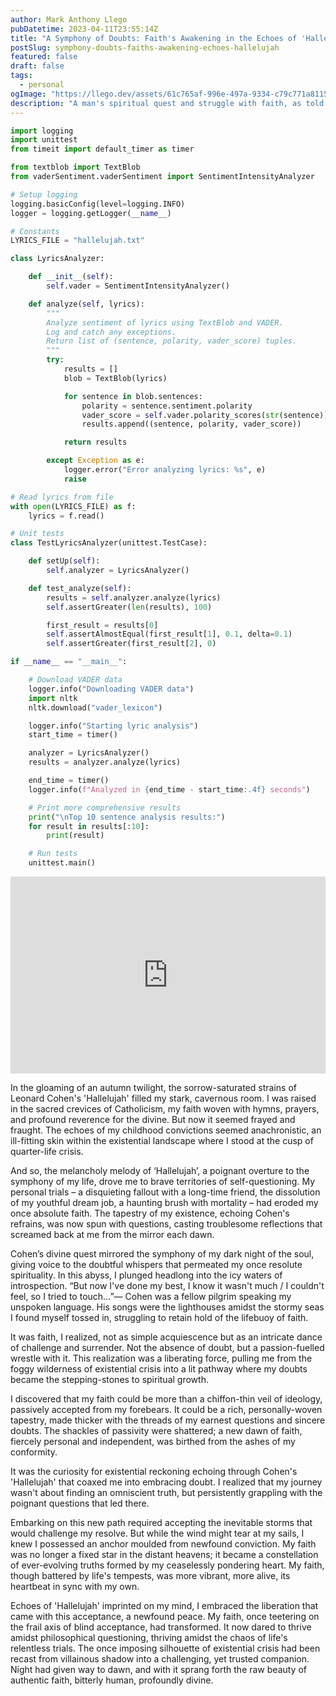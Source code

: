 ```yaml
---
author: Mark Anthony Llego
pubDatetime: 2023-04-11T23:55:14Z
title: "A Symphony of Doubts: Faith's Awakening in the Echoes of 'Hallelujah'"
postSlug: symphony-doubts-faiths-awakening-echoes-hallelujah
featured: false
draft: false
tags:
  - personal
ogImage: "https://llego.dev/assets/61c765af-996e-497a-9334-c79c771a8115.jpg"
description: "A man's spiritual quest and struggle with faith, as told through the haunting strains of Leonard Cohen's 'Hallelujah'."
---
```


```python
import logging
import unittest
from timeit import default_timer as timer

from textblob import TextBlob
from vaderSentiment.vaderSentiment import SentimentIntensityAnalyzer

# Setup logging
logging.basicConfig(level=logging.INFO)
logger = logging.getLogger(__name__)

# Constants
LYRICS_FILE = "hallelujah.txt"

class LyricsAnalyzer:

    def __init__(self):
        self.vader = SentimentIntensityAnalyzer()

    def analyze(self, lyrics):
        """
        Analyze sentiment of lyrics using TextBlob and VADER.
        Log and catch any exceptions.
        Return list of (sentence, polarity, vader_score) tuples.
        """
        try:
            results = []
            blob = TextBlob(lyrics)

            for sentence in blob.sentences:
                polarity = sentence.sentiment.polarity
                vader_score = self.vader.polarity_scores(str(sentence))["compound"]
                results.append((sentence, polarity, vader_score))

            return results

        except Exception as e:
            logger.error("Error analyzing lyrics: %s", e)
            raise

# Read lyrics from file
with open(LYRICS_FILE) as f:
    lyrics = f.read()

# Unit tests
class TestLyricsAnalyzer(unittest.TestCase):

    def setUp(self):
        self.analyzer = LyricsAnalyzer()

    def test_analyze(self):
        results = self.analyzer.analyze(lyrics)
        self.assertGreater(len(results), 100)

        first_result = results[0]
        self.assertAlmostEqual(first_result[1], 0.1, delta=0.1)
        self.assertGreater(first_result[2], 0)

if __name__ == "__main__":

    # Download VADER data
    logger.info("Downloading VADER data")
    import nltk
    nltk.download("vader_lexicon")

    logger.info("Starting lyric analysis")
    start_time = timer()

    analyzer = LyricsAnalyzer()
    results = analyzer.analyze(lyrics)

    end_time = timer()
    logger.info(f"Analyzed in {end_time - start_time:.4f} seconds")

    # Print more comprehensive results
    print("\nTop 10 sentence analysis results:")
    for result in results[:10]:
        print(result)

    # Run tests
    unittest.main()
```

<iframe width="100%" height="315" src="https://www.youtube.com/embed/YrLk4vdY28Q?si=_GGX53S0JaOe7aQg" title="YouTube video player" frameborder="0" allow="accelerometer; autoplay; clipboard-write; encrypted-media; gyroscope; picture-in-picture; web-share" allowfullscreen></iframe>

In the gloaming of an autumn twilight, the sorrow-saturated strains of Leonard Cohen's 'Hallelujah' filled my stark, cavernous room. I was raised in the sacred crevices of Catholicism, my faith woven with hymns, prayers, and profound reverence for the divine. But now it seemed frayed and fraught. The echoes of my childhood convictions seemed anachronistic, an ill-fitting skin within the existential landscape where I stood at the cusp of quarter-life crisis.

And so, the melancholy melody of ‘Hallelujah’, a poignant overture to the symphony of my life, drove me to brave territories of self-questioning. My personal trials – a disquieting fallout with a long-time friend, the dissolution of my youthful dream job, a haunting brush with mortality – had eroded my once absolute faith. The tapestry of my existence, echoing Cohen's refrains, was now spun with questions, casting troublesome reflections that screamed back at me from the mirror each dawn.

Cohen’s divine quest mirrored the symphony of my dark night of the soul, giving voice to the doubtful whispers that permeated my once resolute spirituality. In this abyss, I plunged headlong into the icy waters of introspection. “But now I've done my best, I know it wasn't much / I couldn't feel, so I tried to touch…”— Cohen was a fellow pilgrim speaking my unspoken language. His songs were the lighthouses amidst the stormy seas I found myself tossed in, struggling to retain hold of the lifebuoy of faith.

It was faith, I realized, not as simple acquiescence but as an intricate dance of challenge and surrender. Not the absence of doubt, but a passion-fuelled wrestle with it. This realization was a liberating force, pulling me from the foggy wilderness of existential crisis into a lit pathway where my doubts became the stepping-stones to spiritual growth.

I discovered that my faith could be more than a chiffon-thin veil of ideology, passively accepted from my forebears. It could be a rich, personally-woven tapestry, made thicker with the threads of my earnest questions and sincere doubts. The shackles of passivity were shattered; a new dawn of faith, fiercely personal and independent, was birthed from the ashes of my conformity.

It was the curiosity for existential reckoning echoing through Cohen's 'Hallelujah' that coaxed me into embracing doubt. I realized that my journey wasn't about finding an omniscient truth, but persistently grappling with the poignant questions that led there.

Embarking on this new path required accepting the inevitable storms that would challenge my resolve. But while the wind might tear at my sails, I knew I possessed an anchor moulded from newfound conviction. My faith was no longer a fixed star in the distant heavens; it became a constellation of ever-evolving truths formed by my ceaselessly pondering heart. My faith, though battered by life's tempests, was more vibrant, more alive, its heartbeat in sync with my own.

Echoes of 'Hallelujah' imprinted on my mind, I embraced the liberation that came with this acceptance, a newfound peace. My faith, once teetering on the frail axis of blind acceptance, had transformed. It now dared to thrive amidst philosophical questioning, thriving amidst the chaos of life's relentless trials. The once imposing silhouette of existential crisis had been recast from villainous shadow into a challenging, yet trusted companion. Night had given way to dawn, and with it sprang forth the raw beauty of authentic faith, bitterly human, profoundly divine.
